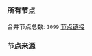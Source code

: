 ### 所有节点
合并节点总数: `1099`
[节点链接](https://raw.githubusercontent.com/rzhy1/11/master/sub/sub_merge_base64.txt)

### 节点来源
